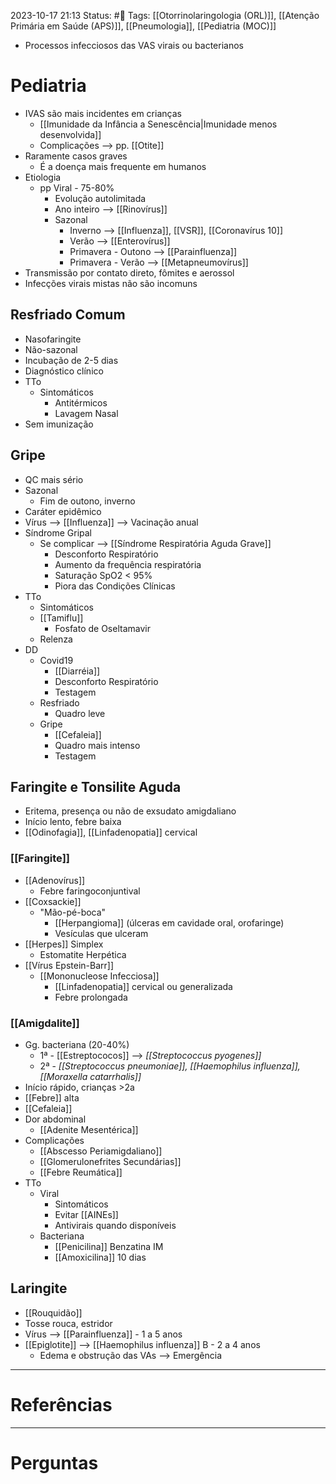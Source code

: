 2023-10-17 21:13
Status: #🌱 
Tags: [[Otorrinolaringologia (ORL)]], [[Atenção Primária em Saúde (APS)]], [[Pneumologia]], [[Pediatria (MOC)]]
<br/>
- Processos infecciosos das VAS virais ou bacterianos
# Pediatria
- IVAS são mais incidentes em crianças
	- [[Imunidade da Infância a Senescência|Imunidade menos desenvolvida]] 
	- Complicações --> pp. [[Otite]]
- Raramente casos graves
	- É a doença mais frequente em humanos
- Etiologia
	- pp Viral - 75-80%
		- Evolução autolimitada
		- Ano inteiro --> [[Rinovírus]]
		- Sazonal
			- Inverno --> [[Influenza]], [[VSR]], [[Coronavírus 10]]
			- Verão --> [[Enterovírus]]
			- Primavera - Outono --> [[Parainfluenza]]
			- Primavera - Verão --> [[Metapneumovírus]]
- Transmissão por contato direto, fômites e aerossol
- Infecções virais mistas não são incomuns
## Resfriado Comum
- Nasofaringite
- Não-sazonal
- Incubação de 2-5 dias
- Diagnóstico clínico
- TTo
	- Sintomáticos
		- Antitérmicos
		- Lavagem Nasal
- Sem imunização
## Gripe
- QC mais sério
- Sazonal
	- Fim de outono, inverno
- Caráter epidêmico
- Vírus --> [[Influenza]] --> Vacinação anual
- Síndrome Gripal
	- Se complicar --> [[Síndrome Respiratória Aguda Grave]]
		- Desconforto Respiratório
		- Aumento da frequência respiratória
		- Saturação SpO2 < 95%
		- Piora das Condições Clínicas
- TTo
	- Sintomáticos
	- [[Tamiflu]]
		- Fosfato de Oseltamavir
	- Relenza
- DD
	- Covid19
		- [[Diarréia]]
		- Desconforto Respiratório
		- Testagem
	- Resfriado
		- Quadro leve
	- Gripe
		- [[Cefaleia]]
		- Quadro mais intenso
		- Testagem
## Faringite e Tonsilite Aguda
- Eritema, presença ou não de exsudato amigdaliano
- Início lento, febre baixa
- [[Odinofagia]], [[Linfadenopatia]] cervical
### [[Faringite]]
- [[Adenovírus]]
	- Febre faringoconjuntival
- [[Coxsackie]]
	- "Mão-pé-boca"
		- [[Herpangioma]] (úlceras em cavidade oral, orofaringe)
		- Vesículas que ulceram
- [[Herpes]] Simplex
	- Estomatite Herpética
- [[Vírus Epstein-Barr]]
	- [[Mononucleose Infecciosa]]
		- [[Linfadenopatia]] cervical ou generalizada
		- Febre prolongada
### [[Amigdalite]]
- Gg. bacteriana (20-40%)
	- 1ª - [[Estreptococos]] --> _[[Streptococcus pyogenes]]_
	- 2ª - _[[Streptococcus pneumoniae]], [[Haemophilus influenza]], [[Moraxella catarrhalis]]_
- Início rápido, crianças >2a
- [[Febre]] alta
- [[Cefaleia]]
- Dor abdominal
	- [[Adenite Mesentérica]]
- Complicações
	- [[Abscesso Periamigdaliano]]
	- [[Glomerulonefrites Secundárias]]
	- [[Febre Reumática]]
- TTo
	- Viral
		- Sintomáticos
		- Evitar [[AINEs]]
		- Antivirais quando disponíveis
	- Bacteriana
		- [[Penicilina]] Benzatina IM
		- [[Amoxicilina]] 10 dias
## Laringite
- [[Rouquidão]]
- Tosse rouca, estridor
- Vírus --> [[Parainfluenza]] - 1 a 5 anos
- [[Epiglotite]] --> [[Haemophilus influenza]] B - 2 a 4 anos
	- Edema e obstrução das VAs --> Emergência
____
# Referências
---
# Perguntas

